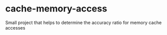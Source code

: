 # cache-memory-access
Small project that helps to determine the accuracy ratio for memory cache accesses
